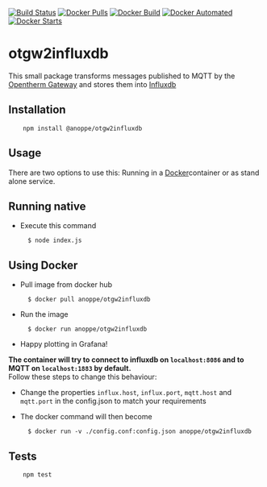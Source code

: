 [![Build Status](https://travis-ci.org/anoppe/otgw2influxdb.svg?branch=master)](https://travis-ci.org/anoppe/otgw2influxdb)
[![Docker Pulls](https://img.shields.io/docker/pulls/anoppe/otgw2influxdb.svg?maxAge=2592000)]()
[![Docker Build](https://img.shields.io/docker/build/anoppe/otgw2influxdb.svg?maxAge=2592000)]()
[![Docker Automated](https://img.shields.io/docker/automated/anoppe/otgw2influxdb.svg?maxAge=2592000)]()
[![Docker Starts](https://img.shields.io/docker/stars/anoppe/otgw2influxdb.svg?maxAge=2592000)]()

# otgw2influxdb

This small package transforms messages published to MQTT by the [Opentherm Gateway](http://otgw.tclcode.com/) and stores them into [Influxdb](https://www.influxdata.com/time-series-platform/influxdb/)

## Installation

        npm install @anoppe/otgw2influxdb
  

## Usage
There are two options to use this: Running in a [Docker](http://docker.io)container or as stand alone service.

## Running native
- Execute this command

        $ node index.js
## Using Docker
- Pull image from docker hub

        $ docker pull anoppe/otgw2influxdb
- Run the image 

        $ docker run anoppe/otgw2influxdb        
- Happy plotting in Grafana!

**The container will try to connect to influxdb on `localhost:8086` and to MQTT on `localhost:1883` by default.**\
Follow these steps to change this behaviour:
- Change the properties `influx.host`, `influx.port`, `mqtt.host` and `mqtt.port` in the config.json to match your requirements 
- The docker command will then become
        
        $ docker run -v ./config.conf:config.json anoppe/otgw2influxdb


## Tests
        npm test
        


 
